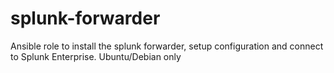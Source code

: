 # splunk-forwarder
Ansible role to install the splunk forwarder, setup configuration and connect to Splunk Enterprise. Ubuntu/Debian only 
